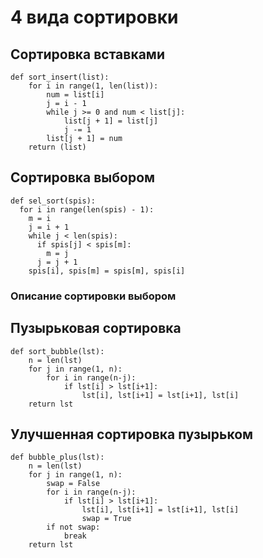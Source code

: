 # 4 вида сортировки
## Сортировка вставками
```
def sort_insert(list):
    for i in range(1, len(list)):
        num = list[i]
        j = i - 1
        while j >= 0 and num < list[j]:
            list[j + 1] = list[j]
            j -= 1
        list[j + 1] = num
    return (list)
```

## Сортировка выбором
```
def sel_sort(spis):
  for i in range(len(spis) - 1):
    m = i
    j = i + 1
    while j < len(spis):
      if spis[j] < spis[m]:
        m = j
      j = j + 1
    spis[i], spis[m] = spis[m], spis[i]
```
### **Описание сортировки выбором**

## Пузырьковая сортировка
```
def sort_bubble(lst):
    n = len(lst)
    for j in range(1, n):
        for i in range(n-j):
            if lst[i] > lst[i+1]:
                lst[i], lst[i+1] = lst[i+1], lst[i]
    return lst
```
## Улучшенная сортировка пузырьком
```
def bubble_plus(lst):
    n = len(lst)
    for j in range(1, n):
        swap = False
        for i in range(n-j):
            if lst[i] > lst[i+1]:
                lst[i], lst[i+1] = lst[i+1], lst[i]
                swap = True
        if not swap:
            break
    return lst
```
